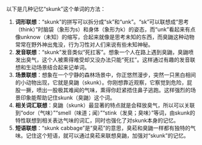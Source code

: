以下是几种记忆“skunk”这个单词的方法：
1. **词形联想**：“skunk”的拼写可以拆分成“sk”和“unk”。“sk”可以联想成“思考（think）”时脑袋（象形为s）和身体（象形为k）的姿态，而“unk”看起来有点像unknow（未知）的缩写，合起来就像是思考未知的东西，而臭鼬这种动物常常在野外神出鬼没，行为习性对人们来说有些未知神秘。
2. **发音联想**：“skunk”发音类似“死扛客”。想象一个人在路上遇到臭鼬，臭鼬喷发出臭气，这个人被熏得难受却又没办法只能“死扛”。这样通过有趣的发音联想和生动场景结合起来记单词。
3. **场景联想**：想象在一个宁静的森林场景中，你正悠然漫步，突然一只黑白相间的小动物出现，它就是臭鼬（skunk）。你刚想靠近观察，它察觉到危险，屁股一撅，喷出一股极其难闻的气味，熏得你赶紧捂住鼻子逃跑。这样强烈的场景印象能帮助记住skunk（臭鼬）这个词。
4. **相关词汇联想**：臭鼬（skunk）最显著的特点就是会释放臭气，所以可以关联到“odor（气味）”“smell（味道；闻）”“stink（发臭；臭味）”等词，由skunk的特性联想到相关表达气味的词汇，同时也强化了对skunk本身的记忆。 
5. **短语联想**：“skunk cabbage”是“臭菘”的意思，臭菘和臭鼬一样都有独特的气味。记住这个短语，就可以通过臭菘来联想臭鼬，加强对“skunk”的记忆。 